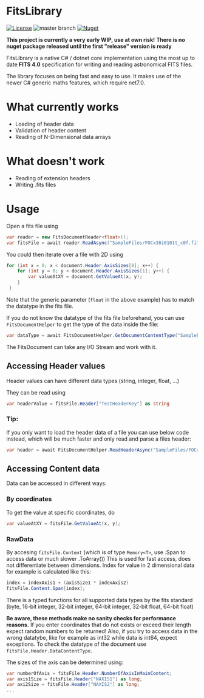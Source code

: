 # FitsLibrary

[![License](https://img.shields.io/badge/license-MPL2.0%20-blue)](https://choosealicense.com/licenses/mpl-2.0/) ![master branch](https://github.com/RononDex/FitsLibrary/workflows/.NET/badge.svg?branch=master) [![Nuget](https://img.shields.io/nuget/v/FitsLibrary.svg)](https://www.nuget.org/packages/FitsLibrary/)

**This project is currently a very early WIP, use at own risk!**
**There is no nuget package released until the first "release" version is ready**

FitsLibrary is a native C# / dotnet core implementation using the most up to date **FITS 4.0** specification for writing and reading astronomical FITS files.

The library focuses on being fast and easy to use.
It makes use of the newer C# generic maths features, which require net7.0.

# What currently works

-   Loading of header data
-   Validation of header content
-   Reading of N-Dimensional data arrays

# What doesn't work

-   Reading of extension headers
-   Writing .fits files

# Usage

Open a fits file using

```csharp
var reader = new FitsDocumentReader<float>();
var fitsFile = await reader.ReadAsync("SampleFiles/FOCx38i0101t_c0f.fits");
```

You could then iterate over a file with 2D using
```csharp
for (int x = 0; x < document.Header.AxisSizes[0]; x++) {
    for (int y = 0; y < document.Header.AxisSizes[1]; y++) {
        var valueAtXY = document.GetValueAt(x, y);
    }
 }
```

Note that the generic parameter (`float` in the above example) has to match the datatype in the fits file.

If you do not know the datatype of the fits file beforehand, you can use `FitsDocumentHelper` to get the type of the data inside the file:

```csharp
var dataType = await FitsDocumentHelper.GetDocumentContentType("SampleFiles/FOCx38i0101t_c0f.fits");
```

The FitsDocument can take any I/O Stream and work with it.

## Accessing Header values

Header values can have different data types (string, integer, float, ...)

They can be read using

```csharp
var headerValue = fitsFile.Header["TestHeaderKey"] as string
```

### Tip:
If you only want to load the header data of a file you can use below code instead, which will be much faster and only read and parse a files header:
```csharp
var header = await FitsDocumentHelper.ReadHeaderAsync("SampleFiles/FOCx38i0101t_c0f.fits");
```

## Accessing Content data


Data can be accessed in different ways:
### By coordinates

To get the value at specific coordinates, do

```csharp
var valueAtXY = fitsFile.GetValueAt(x, y);
```

### RawData

By accesing `fitsFile.Content` (which is of type `Memory<T>`, use .Span to access data or much slower .ToArray())
This is used for fast access, does not differentiate between dimensions.
Index for value in 2 dimensional data for example is calculated like this:

```csharp
index = indexAxis1 + (axisSize1 * indexAxis2)
fitsFile.Content.Span[index];
```



There is a typed functions for all supported data types by the fits standard (byte, 16-bit integer, 32-bit integer,
64-bit integer, 32-bit float, 64-bit float)

**Be aware, these methods make no sanity checks for performance reasons.**
If you enter coordinates that do not exists or exceed their length expect random numbers to be returned!
Also, if you try to access data in the wrong datatybe, like for example as int32 while data is int64, expect exceptions. To check the datatype of the document
use `fitsFile.Header.DataContentType`.

The sizes of the axis can be determined using:

```csharp
var numberOfAxis = fitsFile.Header.NumberOfAxisInMainContent;
var axis1Size = fitsFile.Header["NAXIS1"] as long;
var axi2Size = fitsFile.Header["NAXIS2"] as long;
...
```
